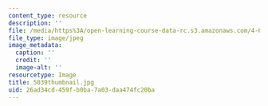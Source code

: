 ```yaml
---
content_type: resource
description: ''
file: /media/https%3A/open-learning-course-data-rc.s3.amazonaws.com/4-614-religious-architecture-and-islamic-cultures-fall-2002/26ad34cd459fb0ba7a03daa474fc20ba_5039thumbnail.jpg
file_type: image/jpeg
image_metadata:
  caption: ''
  credit: ''
  image-alt: ''
resourcetype: Image
title: 5039thumbnail.jpg
uid: 26ad34cd-459f-b0ba-7a03-daa474fc20ba
---
```

